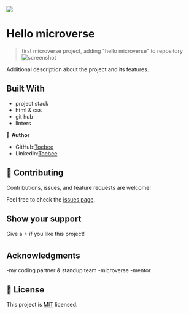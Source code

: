 ![](https://img.shields.io/badge/Microverse-blueviolet)

# Hello microverse

>first microverse project, adding "hello microverse" to repository
![screenshot](./app_screenshot.png)

Additional description about the project and its features.

## Built With

- project stack
- html & css
- git hub 
- linters






👤 **Author**
- GitHub:<a href=https://github.com/NexusTee>Toebee</a>
- LinkedIn:<a href= https://linkedin.com/in/tobi-olaleye>Toebee</a>



## 🤝 Contributing

Contributions, issues, and feature requests are welcome!

Feel free to check the [issues page](../../issues/).

## Show your support

Give a ⭐️ if you like this project!

## Acknowledgments

-my coding partner & standup team
-microverse
-mentor

## 📝 License

This project is [MIT](./MIT.md) licensed.
